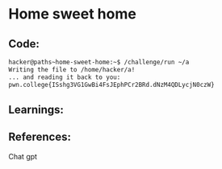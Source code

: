# Home sweet home
## Code:
```bash
hacker@paths~home-sweet-home:~$ /challenge/run ~/a
Writing the file to /home/hacker/a!
... and reading it back to you:
pwn.college{ISshg3VG1GwBi4FsJEphPCr2BRd.dNzM4QDLycjN0czW}
```
## Learnings:


## References:
Chat gpt
